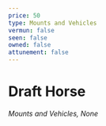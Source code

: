 ```yaml
---
price: 50
type: Mounts and Vehicles
vermun: false
seen: false
owned: false
attunement: false
---
```

# Draft Horse

*Mounts and Vehicles, None*